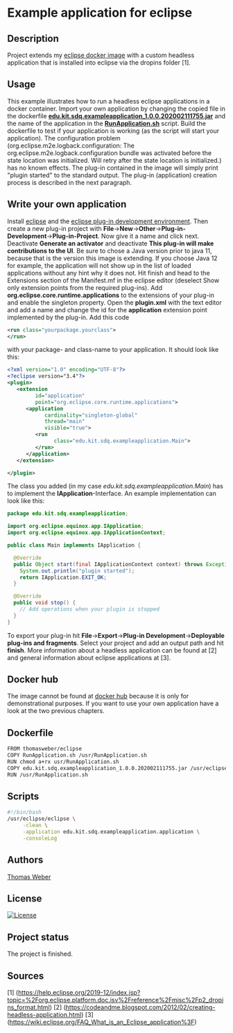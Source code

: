 # Example application for eclipse

## Description
Project extends my [eclipse docker image](https://hub.docker.com/repository/docker/thomasweber/eclipse) with a custom headless application that is installed into eclipse via the dropins folder [1].

## Usage
This example illustrates how to run a headless eclipse applications in a docker container. Import your own application by changing the copied file in the dockerfile [__edu.kit.sdq.exampleapplication_1.0.0.202002111755.jar__](https://github.com/TomWerm/Palladio-Docker/blob/master/EclipseExampleApplication/edu.kit.sdq.exampleapplication_1.0.0.202002111755.jar) and the name of the application in the [__RunApplication.sh__](https://github.com/TomWerm/Palladio-Docker/blob/master/EclipseExampleApplication/RunApplication.sh) script. Build the dockerfile to test if your application is working (as the script will start your application). The configuration problem (org.eclipse.m2e.logback.configuration: The org.eclipse.m2e.logback.configuration bundle was activated before the state location was initialized.  Will retry after the state location is initialized.) has no known effects. The plug-in contained in the image will simply print "plugin started" to the standard output. The plug-in (application) creation process is described in the next paragraph.

## Write your own application
Install [eclipse](https://www.eclipse.org/eclipseide/) and the [eclipse plug-in development environment](https://www.eclipse.org/pde/). Then create a new plug-in project with __File__->__New__->__Other__->__Plug-in-Development__->__Plug-in-Project__. Now give it a name and click next. Deactivate __Generate an activator__ and deactivate __This plug-in will make contributions to the UI__. Be sure to chose a Java version prior to java 11, because that is the version this image is extending. If you choose Java 12 for example, the application will not show up in the list of loaded applications without any hint why it does not. Hit finish and head to the Extensions section of the Manifest.mf in the eclipse editor (deselect Show only extension points from the required plug-ins). Add __org.eclipse.core.runtime.applications__ to the extensions of your plug-in and enable the singleton property.
Open the __plugin.xml__ with the text editor and add a name and change the id for the __application__ extension point implemented by the plug-in. Add this code
``` xml
<run class="yourpackage.yourclass">
</run>
```
with your package- and class-name to your application. It should look like this:
``` xml
<?xml version="1.0" encoding="UTF-8"?>
<?eclipse version="3.4"?>
<plugin>
   <extension
         id="application"
         point="org.eclipse.core.runtime.applications">
      <application
            cardinality="singleton-global"
            thread="main"
            visible="true">
         <run
               class="edu.kit.sdq.exampleapplication.Main">
         </run>
      </application>
   </extension>

</plugin>
```
The class you added (in my case _edu.kit.sdq.exampleapplication.Main_) has to implement the __IApplication__-Interface. An example implementation can look like this:
``` java
package edu.kit.sdq.exampleapplication;

import org.eclipse.equinox.app.IApplication;
import org.eclipse.equinox.app.IApplicationContext;

public class Main implements IApplication {

  @Override
  public Object start(final IApplicationContext context) throws Exception {
    System.out.println("plugin started");
    return IApplication.EXIT_OK;
  }

  @Override
  public void stop() {
    // Add operations when your plugin is stopped
  }
}
```
To export your plug-in hit __File__->__Export__->__Plug-in Development__->__Deployable plug-ins and fragments__. Select your project and add an output path and hit __finish__. More information about a headless application can be found at [2] and general information about eclipse applications at [3].

## Docker hub
The image cannot be found at [docker hub](https://hub.docker.com/) because it is only for demonstrational purposes. If you want to use your own application have a look at the two previous chapters.

## Dockerfile
``` bash
FROM thomasweber/eclipse
COPY RunApplication.sh /usr/RunApplication.sh
RUN chmod a+rx usr/RunApplication.sh
COPY edu.kit.sdq.exampleapplication_1.0.0.202002111755.jar /usr/eclipse/dropins/plugins/edu.kit.sdq.exampleapplication_1.0.0.202002111755.jar
RUN /usr/RunApplication.sh
```

## Scripts
``` bash
#!/bin/bash
/usr/eclipse/eclipse \
     -clean \
     -application edu.kit.sdq.exampleapplication.application \
     -consoleLog
```
## Authors
[Thomas Weber](https://github.com/TomWerm)

## License
[![License](https://img.shields.io/badge/License-EPL%201.0-red.svg)](https://opensource.org/licenses/EPL-1.0)

## Project status
The project is finished.

## Sources
[1] (https://help.eclipse.org/2019-12/index.jsp?topic=%2Forg.eclipse.platform.doc.isv%2Freference%2Fmisc%2Fp2_dropins_format.html)
[2] (https://codeandme.blogspot.com/2012/02/creating-headless-application.html)
[3] (https://wiki.eclipse.org/FAQ_What_is_an_Eclipse_application%3F)
